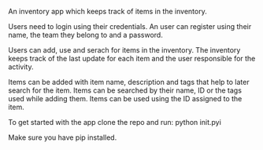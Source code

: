 An inventory app which keeps track of items in the inventory.

Users need to login using their credentials.
An user can register using their name, the team they belong to and a password.

Users can add, use and serach for items in the inventory.
The inventory keeps track of the last update for each item and the user responsible for the activity.

Items can be added with item name, description and tags that help to later search for the item.
Items can be searched by their name, ID or the tags used while adding them.
Items can be used using the ID assigned to the item.

To get started with the app clone the repo and run: 
python init.pyi

Make sure you have pip installed.

